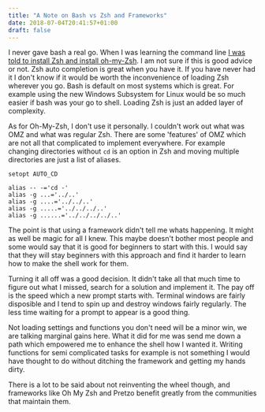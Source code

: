```yaml
---
title: "A Note on Bash vs Zsh and Frameworks"
date: 2018-07-04T20:41:57+01:00
draft: false
---
```


I never gave bash a real go. When I was learning the command line [I was told to install Zsh and install oh-my-Zsh](https://commandlinepoweruser.com/). I am not sure if this is good advice or not. Zsh auto completion is great when you have it. If you have never had it I don't know if it would be worth the inconvenience of loading Zsh wherever you go. Bash is default on most systems which is great. For example using the new Windows Subsystem for Linux would be so much easier if bash was your go to shell. Loading Zsh is just an added layer of complexity.

As for Oh-My-Zsh, I don't use it personally. I couldn't work out what was OMZ and what was regular Zsh. There are some 'features' of OMZ which are not all that complicated to implement everywhere. For example changing directories without `cd` is an option in Zsh and moving multiple directories are just a list of aliases. 

```
setopt AUTO_CD

alias -- -='cd -'
alias -g ...='../..'
alias -g ....='../../..'
alias -g .....='../../../..'
alias -g ......='../../../../..'

```

The point is that using a framework didn't tell me whats happening. It might as well be magic for all I knew. This maybe doesn't bother most people and some would say that it is good for beginners to start with this. I would say that they will stay beginners with this approach and find it harder to learn how to make the shell work for them.

Turning it all off was a good decision. It didn't take all that much time to figure out what I missed, search for a solution and implement it. The pay off is the speed which a new prompt starts with. Terminal windows are fairly disposible and I tend to spin up and destroy windows fairly regularly. The less time waiting for a prompt to appear is a good thing.

Not loading settings and functions you don't need will be a minor win, we are talking marginal gains here. What it did for me was send me down a path which empowered me to enhance the shell how I wanted it. Writing functions for semi complicated tasks for example is not something I would have thought to do without ditching the framework and getting my hands dirty. 

There is a lot to be said about not reinventing the wheel though, and frameworks like Oh My Zsh and Pretzo benefit greatly from the communities that maintain them.
